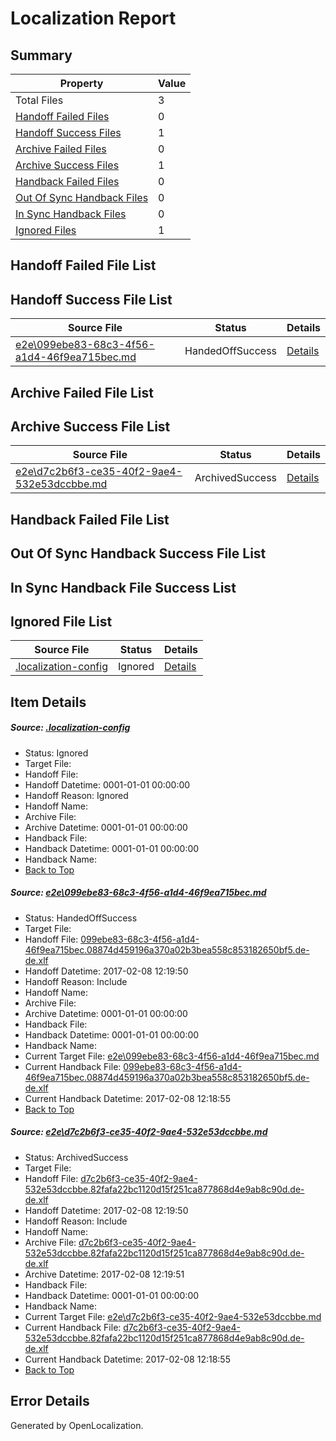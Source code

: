 # <a name='report-top'></a> Localization Report

## Summary
 Property | Value 
 -------- | ----- 
 Total Files | 3
[ Handoff Failed Files ](#handoff-failed-list)| 0
[ Handoff Success Files ](#handoff-success-list)| 1
[ Archive Failed Files ](#archive-failed-list)| 0
[ Archive Success Files ](#archive-success-list)| 1
[ Handback Failed Files ](#handback-failed-list)| 0
[ Out Of Sync Handback Files ](#outofsync-handback-success-list)| 0
[ In Sync Handback Files ](#insync-handback-success-list)| 0
[ Ignored Files ](#ignored-list)| 1

## <a name='handoff-failed-list'></a> Handoff Failed File List

## <a name='handoff-success-list'></a> Handoff Success File List
 Source File | Status | Details 
 ----------- | ------ | ------- 
 [e2e\099ebe83-68c3-4f56-a1d4-46f9ea715bec.md](https://github.com/OpenLocalizationTestOrg/ol-test0/blob/9208b8a65d07d0299e527fc4fbe421f1d2055b98/e2e/099ebe83-68c3-4f56-a1d4-46f9ea715bec.md) | HandedOffSuccess | [Details](#121cda7ae9d3a96b706cff6a2741bb18d8fd13451)

## <a name='archive-failed-list'></a> Archive Failed File List

## <a name='archive-success-list'></a> Archive Success File List
 Source File | Status | Details 
 ----------- | ------ | ------- 
 [e2e\d7c2b6f3-ce35-40f2-9ae4-532e53dccbbe.md](https://github.com/OpenLocalizationTestOrg/ol-test0/blob/9208b8a65d07d0299e527fc4fbe421f1d2055b98/e2e/d7c2b6f3-ce35-40f2-9ae4-532e53dccbbe.md) | ArchivedSuccess | [Details](#357e0ea883a471ceeb3429298a5754a8be2fdccf2)

## <a name='handback-failed-list'></a> Handback Failed File List

## <a name='outofsync-handback-success-list'></a> Out Of Sync Handback Success File List

## <a name='insync-handback-success-list'></a> In Sync Handback File Success List

## <a name='ignored-list'></a> Ignored File List
 Source File | Status | Details 
 ----------- | ------ | ------- 
 [.localization-config](https://github.com/OpenLocalizationTestOrg/ol-test0/blob/9208b8a65d07d0299e527fc4fbe421f1d2055b98/.localization-config) | Ignored | [Details](#cb0632cf59c1387fc1742bfb9fa3c47f87e2e5c90)

## Item Details
##### <a name='cb0632cf59c1387fc1742bfb9fa3c47f87e2e5c90'></a> Source: [.localization-config](https://github.com/OpenLocalizationTestOrg/ol-test0/blob/9208b8a65d07d0299e527fc4fbe421f1d2055b98/.localization-config)
* Status: Ignored
* Target File: 
* Handoff File: 
* Handoff Datetime: 0001-01-01 00:00:00
* Handoff Reason: Ignored
* Handoff Name: 
* Archive File: 
* Archive Datetime: 0001-01-01 00:00:00
* Handback File: 
* Handback Datetime: 0001-01-01 00:00:00
* Handback Name: 
* [Back to Top](#report-top)

##### <a name='121cda7ae9d3a96b706cff6a2741bb18d8fd13451'></a> Source: [e2e\099ebe83-68c3-4f56-a1d4-46f9ea715bec.md](https://github.com/OpenLocalizationTestOrg/ol-test0/blob/9208b8a65d07d0299e527fc4fbe421f1d2055b98/e2e/099ebe83-68c3-4f56-a1d4-46f9ea715bec.md)
* Status: HandedOffSuccess
* Target File: 
* Handoff File: [099ebe83-68c3-4f56-a1d4-46f9ea715bec.08874d459196a370a02b3bea558c853182650bf5.de-de.xlf](https://github.com/OpenLocalizationTestOrg/ol-test0-handoff/blob/31033c402985d7fe3e6d226f2c969bc73a207920/ol-handoff/OpenLocalizationTestOrg/ol-test0-dede/shujia/ht/099ebe83-68c3-4f56-a1d4-46f9ea715bec.08874d459196a370a02b3bea558c853182650bf5.de-de.xlf)
* Handoff Datetime: 2017-02-08 12:19:50
* Handoff Reason: Include
* Handoff Name: 
* Archive File: 
* Archive Datetime: 0001-01-01 00:00:00
* Handback File: 
* Handback Datetime: 0001-01-01 00:00:00
* Handback Name: 
* Current Target File: [e2e\099ebe83-68c3-4f56-a1d4-46f9ea715bec.md](https://github.com/OpenLocalizationTestOrg/ol-test0-dede/blob/21d5ad6a950e791b24598486a6f1e4c8c39a1add/e2e/099ebe83-68c3-4f56-a1d4-46f9ea715bec.md)
* Current Handback File: [099ebe83-68c3-4f56-a1d4-46f9ea715bec.08874d459196a370a02b3bea558c853182650bf5.de-de.xlf](https://github.com/OpenLocalizationTestOrg/ol-test0-handback/blob/a90ccf208eb6b757a1ca8008f2932f4626dab543/ol-handback/OpenLocalizationTestOrg/ol-test0-dede/shujia/ht/099ebe83-68c3-4f56-a1d4-46f9ea715bec.08874d459196a370a02b3bea558c853182650bf5.de-de.xlf)
* Current Handback Datetime: 2017-02-08 12:18:55
* [Back to Top](#report-top)

##### <a name='357e0ea883a471ceeb3429298a5754a8be2fdccf2'></a> Source: [e2e\d7c2b6f3-ce35-40f2-9ae4-532e53dccbbe.md](https://github.com/OpenLocalizationTestOrg/ol-test0/blob/9208b8a65d07d0299e527fc4fbe421f1d2055b98/e2e/d7c2b6f3-ce35-40f2-9ae4-532e53dccbbe.md)
* Status: ArchivedSuccess
* Target File: 
* Handoff File: [d7c2b6f3-ce35-40f2-9ae4-532e53dccbbe.82fafa22bc1120d15f251ca877868d4e9ab8c90d.de-de.xlf](https://github.com/OpenLocalizationTestOrg/ol-test0-handoff/blob/31033c402985d7fe3e6d226f2c969bc73a207920/ol-handoff/OpenLocalizationTestOrg/ol-test0-dede/shujia/ht/d7c2b6f3-ce35-40f2-9ae4-532e53dccbbe.82fafa22bc1120d15f251ca877868d4e9ab8c90d.de-de.xlf)
* Handoff Datetime: 2017-02-08 12:19:50
* Handoff Reason: Include
* Handoff Name: 
* Archive File: [d7c2b6f3-ce35-40f2-9ae4-532e53dccbbe.82fafa22bc1120d15f251ca877868d4e9ab8c90d.de-de.xlf](https://github.com/OpenLocalizationTestOrg/ol-test0-handoff/blob/677af4ac023c9d4ec83d90e75aa8a4803ae0bcc4/ol-archive/OpenLocalizationTestOrg/ol-test0-dede/shujia/ht/d7c2b6f3-ce35-40f2-9ae4-532e53dccbbe.82fafa22bc1120d15f251ca877868d4e9ab8c90d.de-de.xlf)
* Archive Datetime: 2017-02-08 12:19:51
* Handback File: 
* Handback Datetime: 0001-01-01 00:00:00
* Handback Name: 
* Current Target File: [e2e\d7c2b6f3-ce35-40f2-9ae4-532e53dccbbe.md](https://github.com/OpenLocalizationTestOrg/ol-test0-dede/blob/21d5ad6a950e791b24598486a6f1e4c8c39a1add/e2e/d7c2b6f3-ce35-40f2-9ae4-532e53dccbbe.md)
* Current Handback File: [d7c2b6f3-ce35-40f2-9ae4-532e53dccbbe.82fafa22bc1120d15f251ca877868d4e9ab8c90d.de-de.xlf](https://github.com/OpenLocalizationTestOrg/ol-test0-handback/blob/a90ccf208eb6b757a1ca8008f2932f4626dab543/ol-handback/OpenLocalizationTestOrg/ol-test0-dede/shujia/ht/d7c2b6f3-ce35-40f2-9ae4-532e53dccbbe.82fafa22bc1120d15f251ca877868d4e9ab8c90d.de-de.xlf)
* Current Handback Datetime: 2017-02-08 12:18:55
* [Back to Top](#report-top)


## Error Details

Generated by OpenLocalization.

